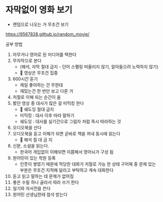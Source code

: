 # 자막없이 영화 보기

- 랜덤으로 나오는 거 무조건 보기

https://9567828.github.io/random_movie/

공부 방법

1.  아무거나 영어로 된 미디어를 택한다
2.  무자막으로 본다
    - (해석, 자막 절대 금지 - 단어 스펠링 떠올리지 않기, 알아들으려 노력하지 않기)
    - 🚫 영상은 무조건 집중
3.  600시간 듣기
    - 제일 좋아하는 건 무한대
    - 재밌는건 한 번만 보고 다른 거
4.  저절로 이해 되는 순간이 옴
5.  봤던 영상 중 대사가 많은 걸 미믹킹 한다
    - 🚫 쉐도잉 절대 금지
    - 미믹킹 : 대사 이후 따라 말하기
    - 쉐도잉 : 대사를 실기간으로 그림자 처럼 즉시 따라하는 것
6.  오디오북을 산다
7.  오디오북을 듣고 이해가 되면 곧바로 책을 꺼내 동시에 읽는다
    - 🚫 해석 절 대 금 지
8.  신문, 소설을 읽는다.
    - 한국어 개입없이 이해되면 이쯤해서 영어뇌가 구성 됨
9.  원어민이 있는 학원 등록
    - 인풋이 쌓였기 때문에 적당한 대화가 저절로 가능 한 상태 구어체 중 문제 있는 부분은 무조건 지적해 달라고 부탁하고 계속 대화한다
10. 듣고 읽고 말하는 데 문제가 없어짐
11. 좋은 수필 하나 골라서 따라 쓰기 한다
12. 일기와 자서전을 쓴다
13. 원어민 선생님한테 첨삭 받는다
